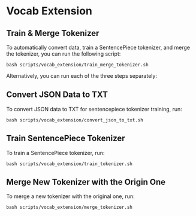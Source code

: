 # Vocab Extension
## Train & Merge Tokenizer
To automatically convert data, train a SentencePiece tokenizer, and merge the tokenizer, you can run the following script:
```
bash scripts/vocab_extension/train_merge_tokenizer.sh
``` 
Alternatively, you can run each of the three steps separately:

## Convert JSON Data to TXT
To convert JSON data to TXT for sentencepiece tokenizer training, run:
```
bash scripts/vocab_extension/convert_json_to_txt.sh
```
## Train SentencePiece Tokenizer
To train a SentencePiece tokenizer, run:
```
bash scripts/vocab_extension/train_tokenizer.sh
```
## Merge New Tokenizer with the Origin One
To merge a new tokenizer with the original one, run:
```
bash scripts/vocab_extension/merge_tokenizer.sh
```